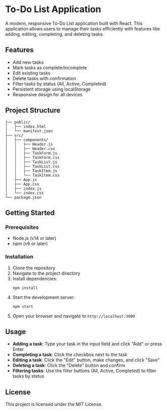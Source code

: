 # To-Do List Application

A modern, responsive To-Do List application built with React. This application allows users to manage their tasks efficiently with features like adding, editing, completing, and deleting tasks.

## Features

- Add new tasks
- Mark tasks as complete/incomplete
- Edit existing tasks
- Delete tasks with confirmation
- Filter tasks by status (All, Active, Completed)
- Persistent storage using localStorage
- Responsive design for all devices

## Project Structure

```
├── public/
│   ├── index.html
│   └── manifest.json
├── src/
│   ├── components/
│   │   ├── Header.js
│   │   ├── Header.css
│   │   ├── TaskForm.js
│   │   ├── TaskForm.css
│   │   ├── TaskList.js
│   │   ├── TaskList.css
│   │   ├── TaskItem.js
│   │   └── TaskItem.css
│   ├── App.js
│   ├── App.css
│   ├── index.js
│   └── index.css
└── package.json
```

## Getting Started

### Prerequisites

- Node.js (v14 or later)
- npm (v6 or later)

### Installation

1. Clone the repository
2. Navigate to the project directory
3. Install dependencies:
   ```
   npm install
   ```
4. Start the development server:
   ```
   npm start
   ```
5. Open your browser and navigate to `http://localhost:3000`

## Usage

- **Adding a task**: Type your task in the input field and click "Add" or press Enter
- **Completing a task**: Click the checkbox next to the task
- **Editing a task**: Click the "Edit" button, make changes, and click "Save"
- **Deleting a task**: Click the "Delete" button and confirm
- **Filtering tasks**: Use the filter buttons (All, Active, Completed) to filter tasks by status

## License

This project is licensed under the MIT License.